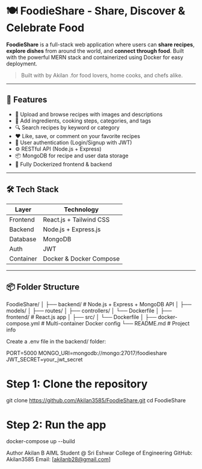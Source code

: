 # 🍽️ FoodieShare - Share, Discover & Celebrate Food

**FoodieShare** is a full-stack web application where users can **share recipes**, **explore dishes** from around the world, and **connect through food**. Built with the powerful MERN stack and containerized using Docker for easy deployment.

> Built with by Akilan .for food lovers, home cooks, and chefs alike.

---

## 🚀 Features

- 📸 Upload and browse recipes with images and descriptions
- 📝 Add ingredients, cooking steps, categories, and tags
- 🔍 Search recipes by keyword or category
- ❤️ Like, save, or comment on your favorite recipes
- 👤 User authentication (Login/Signup with JWT)
- ⚙️ RESTful API (Node.js + Express)
- 📦 MongoDB for recipe and user data storage
- 🐳 Fully Dockerized frontend & backend

---

## 🛠 Tech Stack

| Layer     | Technology             |
|-----------|------------------------|
| Frontend  | React.js + Tailwind CSS |
| Backend   | Node.js + Express.js   |
| Database  | MongoDB                |
| Auth      | JWT                    |
| Container | Docker & Docker Compose|

---

## 📦 Folder Structure
FoodieShare/
│
├── backend/              # Node.js + Express + MongoDB API
│   ├── models/
│   ├── routes/
│   ├── controllers/
│   └── Dockerfile
│
├── frontend/             # React.js app
│   ├── src/
│   └── Dockerfile
│
├── docker-compose.yml    # Multi-container Docker config
└── README.md             # Project info

Create a .env file in the backend/ folder:

PORT=5000
MONGO_URI=mongodb://mongo:27017/foodieshare
JWT_SECRET=your_jwt_secret

# Step 1: Clone the repository
git clone https://github.com/Akilan3585/FoodieShare.git
cd FoodieShare

# Step 2: Run the app
docker-compose up --build

Author
 Akilan B
 AIML Student @ Sri Eshwar College of Engineering
 GitHub: Akilan3585
 Email: [akilanb28@gmail.com]


